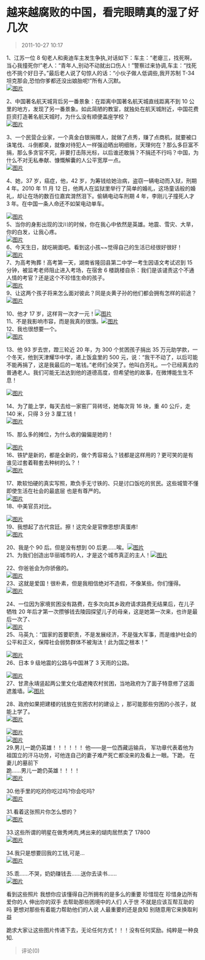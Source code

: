 # 越来越腐败的中国，看完眼睛真的湿了好几次

> 2011-10-27 10:17

1、江苏一位 8 旬老人和奥迪车主发生争执,对话如下：车主：“老瘪三，找死啊，当心我撞死你!”老人：“青年人,别动不动就出口伤人！”警察过来协调,车主：“找死也不挑个好日子。”最后老人说了句惊人的话：“小伙子做人低调些,我开苏制 T-34 坦克那会,恐怕你爹都还没出娘胎呢!”所有人沉默。  
[](http://b73.photo.store.qq.com/http_imgload.cgi?/rurl4_b=2680c9bc95fef8638313ccf08ef45482f548f2c05f60c9e415422be70aee475140b8bd821b8d24f9dee7bd7bf7facb5f986038f09171a9ff5a7c314fd1a76b6ba027fd6fa3d8d129bf34143805d74bc041585140&a=73&b=73)[](http://b73.photo.store.qq.com/http_imgload.cgi?/rurl4_b=2680c9bc95fef8638313ccf08ef45482f548f2c05f60c9e415422be70aee475140b8bd821b8d24f9dee7bd7bf7facb5f986038f09171a9ff5a7c314fd1a76b6ba027fd6fa3d8d129bf34143805d74bc041585140&a=73&b=73)[](http://b73.photo.store.qq.com/http_imgload.cgi?/rurl4_b=2680c9bc95fef8638313ccf08ef45482f548f2c05f60c9e415422be70aee475140b8bd821b8d24f9dee7bd7bf7facb5f986038f09171a9ff5a7c314fd1a76b6ba027fd6fa3d8d129bf34143805d74bc041585140&a=73&b=73)[](http://b73.photo.store.qq.com/http_imgload.cgi?/rurl4_b=2680c9bc95fef8638313ccf08ef45482f548f2c05f60c9e415422be70aee475140b8bd821b8d24f9dee7bd7bf7facb5f986038f09171a9ff5a7c314fd1a76b6ba027fd6fa3d8d129bf34143805d74bc041585140&a=73&b=73)[![图片](http://ddns.4a1801.life:5244/d/Onedrive-4A1801/%E4%B8%AA%E4%BA%BA%E5%BB%BA%E7%AB%99/public/Qzone_wyf/Blogs/images/00D62DF3.webp)](http://ddns.4a1801.life:5244/d/Onedrive-4A1801/%E4%B8%AA%E4%BA%BA%E5%BB%BA%E7%AB%99/public/Qzone_wyf/Blogs/images/00D62DF3.webp)

2、中国著名航天城背后另一番景象：在距离中国著名航天城直线距离不到 10 公里的地方，发现了另一番景象。如此简陋的教室，就独处在航天城附近，中国花费巨资打造著名航天城时，为什么没有顺便盖座学校？  
[](http://b72.photo.store.qq.com/http_imgload.cgi?/rurl4_b=2680c9bc95fef8638313ccf08ef45482c515bc9bb36f02b26980cd1bd1a14dc1191e1eef8474568fa4bda3ff4015262d465082fdf2eb5c89f5b0d85833cf4518023b01570f46051425c96f632754b3bd3d4e5ddc&a=72&b=72)[](http://b72.photo.store.qq.com/http_imgload.cgi?/rurl4_b=2680c9bc95fef8638313ccf08ef45482c515bc9bb36f02b26980cd1bd1a14dc1191e1eef8474568fa4bda3ff4015262d465082fdf2eb5c89f5b0d85833cf4518023b01570f46051425c96f632754b3bd3d4e5ddc&a=72&b=72)[](http://b72.photo.store.qq.com/http_imgload.cgi?/rurl4_b=2680c9bc95fef8638313ccf08ef45482c515bc9bb36f02b26980cd1bd1a14dc1191e1eef8474568fa4bda3ff4015262d465082fdf2eb5c89f5b0d85833cf4518023b01570f46051425c96f632754b3bd3d4e5ddc&a=72&b=72)[](http://b72.photo.store.qq.com/http_imgload.cgi?/rurl4_b=2680c9bc95fef8638313ccf08ef45482c515bc9bb36f02b26980cd1bd1a14dc1191e1eef8474568fa4bda3ff4015262d465082fdf2eb5c89f5b0d85833cf4518023b01570f46051425c96f632754b3bd3d4e5ddc&a=72&b=72)[![图片](http://ddns.4a1801.life:5244/d/Onedrive-4A1801/%E4%B8%AA%E4%BA%BA%E5%BB%BA%E7%AB%99/public/Qzone_wyf/Blogs/images/FE79BB09.gif)](http://ddns.4a1801.life:5244/d/Onedrive-4A1801/%E4%B8%AA%E4%BA%BA%E5%BB%BA%E7%AB%99/public/Qzone_wyf/Blogs/images/FE79BB09.gif)

3、一个民营企业家，一个真金白银捐赠人，就做了点秀，赚了点商机，就要被口诛笔伐、斗倒都臭，就像对待犯人一样强迫晒出明细账，天理何在？那么多巨富不捐，那么多贪官不究，非要打击陈光标，以后谁还敢捐？不捐还不行吗？中国，为什么不对无私奉献、慷慨解囊的人公平宽厚一点。  
[](http://b73.photo.store.qq.com/http_imgload.cgi?/rurl4_b=2680c9bc95fef8638313ccf08ef45482d026c239d2228eb535a0ca80407179197d909ca9635c6148b10e36ae8651d63fd22f68854bbebdb66319d3a4835ec45098f1929ba33f327e2e42167c4642ff881d7121b9&a=73&b=73)[](http://b73.photo.store.qq.com/http_imgload.cgi?/rurl4_b=2680c9bc95fef8638313ccf08ef45482d026c239d2228eb535a0ca80407179197d909ca9635c6148b10e36ae8651d63fd22f68854bbebdb66319d3a4835ec45098f1929ba33f327e2e42167c4642ff881d7121b9&a=73&b=73)[](http://b73.photo.store.qq.com/http_imgload.cgi?/rurl4_b=2680c9bc95fef8638313ccf08ef45482d026c239d2228eb535a0ca80407179197d909ca9635c6148b10e36ae8651d63fd22f68854bbebdb66319d3a4835ec45098f1929ba33f327e2e42167c4642ff881d7121b9&a=73&b=73)[](http://b73.photo.store.qq.com/http_imgload.cgi?/rurl4_b=2680c9bc95fef8638313ccf08ef45482d026c239d2228eb535a0ca80407179197d909ca9635c6148b10e36ae8651d63fd22f68854bbebdb66319d3a4835ec45098f1929ba33f327e2e42167c4642ff881d7121b9&a=73&b=73)[![图片](http://ddns.4a1801.life:5244/d/Onedrive-4A1801/%E4%B8%AA%E4%BA%BA%E5%BB%BA%E7%AB%99/public/Qzone_wyf/Blogs/images/308A7F12.webp)](http://ddns.4a1801.life:5244/d/Onedrive-4A1801/%E4%B8%AA%E4%BA%BA%E5%BB%BA%E7%AB%99/public/Qzone_wyf/Blogs/images/308A7F12.webp)

4、她，37 岁，癌症，他，42 岁，为筹钱给她治病，盗窃一辆电动而入狱，刑期 4 年。2010 年 11 月 12 日，他两人在监狱里举行了简单的婚礼，这场童话般的婚礼，却让在场的数百位嘉宾潸然泪下。偷辆电动车刑期 4 年，李刚儿子撞死人才 3 年。在中国一条人命还不如架电动单车。

[](http://b75.photo.store.qq.com/http_imgload.cgi?/rurl4_b=2680c9bc95fef8638313ccf08ef4548292af9820686bcf219555517a903405c8e354e2fd9282a56db0c9340ebbc3581d1c5ff2c8a1a479b855d8d52aa7bd8d2211409d6d84496646825c96cda702958c4177435c&a=75&b=75)[](http://b75.photo.store.qq.com/http_imgload.cgi?/rurl4_b=2680c9bc95fef8638313ccf08ef4548292af9820686bcf219555517a903405c8e354e2fd9282a56db0c9340ebbc3581d1c5ff2c8a1a479b855d8d52aa7bd8d2211409d6d84496646825c96cda702958c4177435c&a=75&b=75)[](http://b75.photo.store.qq.com/http_imgload.cgi?/rurl4_b=2680c9bc95fef8638313ccf08ef4548292af9820686bcf219555517a903405c8e354e2fd9282a56db0c9340ebbc3581d1c5ff2c8a1a479b855d8d52aa7bd8d2211409d6d84496646825c96cda702958c4177435c&a=75&b=75)[](http://b75.photo.store.qq.com/http_imgload.cgi?/rurl4_b=2680c9bc95fef8638313ccf08ef4548292af9820686bcf219555517a903405c8e354e2fd9282a56db0c9340ebbc3581d1c5ff2c8a1a479b855d8d52aa7bd8d2211409d6d84496646825c96cda702958c4177435c&a=75&b=75)[![图片](http://ddns.4a1801.life:5244/d/Onedrive-4A1801/%E4%B8%AA%E4%BA%BA%E5%BB%BA%E7%AB%99/public/Qzone_wyf/Blogs/images/143815F8.webp)](http://ddns.4a1801.life:5244/d/Onedrive-4A1801/%E4%B8%AA%E4%BA%BA%E5%BB%BA%E7%AB%99/public/Qzone_wyf/Blogs/images/143815F8.webp)  
5、当你的身影出现的汶川的时候，你在我心中依然是英雄。地震、雪灾、大旱，你的白发，让我心疼。  
[](http://b73.photo.store.qq.com/http_imgload.cgi?/rurl4_b=2680c9bc95fef8638313ccf08ef4548272958aa84602e23dfc7868054c2acc266be1eb31e253b0838341b9de480967987fa02443a10b100600d43e8a9984a215f53a6b1ea8a6960a57a2868f190717b272e4d1df&a=73&b=73)[](http://b73.photo.store.qq.com/http_imgload.cgi?/rurl4_b=2680c9bc95fef8638313ccf08ef4548272958aa84602e23dfc7868054c2acc266be1eb31e253b0838341b9de480967987fa02443a10b100600d43e8a9984a215f53a6b1ea8a6960a57a2868f190717b272e4d1df&a=73&b=73)[](http://b73.photo.store.qq.com/http_imgload.cgi?/rurl4_b=2680c9bc95fef8638313ccf08ef4548272958aa84602e23dfc7868054c2acc266be1eb31e253b0838341b9de480967987fa02443a10b100600d43e8a9984a215f53a6b1ea8a6960a57a2868f190717b272e4d1df&a=73&b=73)[](http://b73.photo.store.qq.com/http_imgload.cgi?/rurl4_b=2680c9bc95fef8638313ccf08ef4548272958aa84602e23dfc7868054c2acc266be1eb31e253b0838341b9de480967987fa02443a10b100600d43e8a9984a215f53a6b1ea8a6960a57a2868f190717b272e4d1df&a=73&b=73)[![图片](http://ddns.4a1801.life:5244/d/Onedrive-4A1801/%E4%B8%AA%E4%BA%BA%E5%BB%BA%E7%AB%99/public/Qzone_wyf/Blogs/images/BDC62AA7.webp)](http://ddns.4a1801.life:5244/d/Onedrive-4A1801/%E4%B8%AA%E4%BA%BA%E5%BB%BA%E7%AB%99/public/Qzone_wyf/Blogs/images/BDC62AA7.webp)  
6、今天生日，就吃碗面吧。看到这小孩~~觉得自己的生活已经很好很好！  
[](http://b76.photo.store.qq.com/http_imgload.cgi?/rurl4_b=2680c9bc95fef8638313ccf08ef454820550e703ff6f1f79a65ed6dd61f0ccab099f21a2ac3f96f77c0fa4fb7ff592750f5f8bd3157bd911a922312a7dc3c9523f7f4103bc647a4d79e662fb673bae61e2936030&a=76&b=76)[](http://b76.photo.store.qq.com/http_imgload.cgi?/rurl4_b=2680c9bc95fef8638313ccf08ef454820550e703ff6f1f79a65ed6dd61f0ccab099f21a2ac3f96f77c0fa4fb7ff592750f5f8bd3157bd911a922312a7dc3c9523f7f4103bc647a4d79e662fb673bae61e2936030&a=76&b=76)[](http://b76.photo.store.qq.com/http_imgload.cgi?/rurl4_b=2680c9bc95fef8638313ccf08ef454820550e703ff6f1f79a65ed6dd61f0ccab099f21a2ac3f96f77c0fa4fb7ff592750f5f8bd3157bd911a922312a7dc3c9523f7f4103bc647a4d79e662fb673bae61e2936030&a=76&b=76)[](http://b76.photo.store.qq.com/http_imgload.cgi?/rurl4_b=2680c9bc95fef8638313ccf08ef454820550e703ff6f1f79a65ed6dd61f0ccab099f21a2ac3f96f77c0fa4fb7ff592750f5f8bd3157bd911a922312a7dc3c9523f7f4103bc647a4d79e662fb673bae61e2936030&a=76&b=76)[![图片](http://ddns.4a1801.life:5244/d/Onedrive-4A1801/%E4%B8%AA%E4%BA%BA%E5%BB%BA%E7%AB%99/public/Qzone_wyf/Blogs/images/5F35F701.webp)](http://ddns.4a1801.life:5244/d/Onedrive-4A1801/%E4%B8%AA%E4%BA%BA%E5%BB%BA%E7%AB%99/public/Qzone_wyf/Blogs/images/5F35F701.webp)  
7、为高考殉葬！高考第一天，湖南省隆回县第二中学一考生因语文考试迟到 15 分钟，被监考老师阻止进入考场，在宿舍 6 楼跳楼自杀：我们是该谴责这个不通人情的考官？还是这个不珍惜生命的孩子。  
[](http://b73.photo.store.qq.com/http_imgload.cgi?/rurl4_b=2680c9bc95fef8638313ccf08ef45482a972df333876ef9298bd13aa4f46b67911552397cda6c59fb0638a30abef6f2ed6539d1f0387676a4e4728adc220bb9baeb7a32cb0746dbbd461fbd9d20e675b5d8282b0&a=73&b=73)[](http://b73.photo.store.qq.com/http_imgload.cgi?/rurl4_b=2680c9bc95fef8638313ccf08ef45482a972df333876ef9298bd13aa4f46b67911552397cda6c59fb0638a30abef6f2ed6539d1f0387676a4e4728adc220bb9baeb7a32cb0746dbbd461fbd9d20e675b5d8282b0&a=73&b=73)[](http://b73.photo.store.qq.com/http_imgload.cgi?/rurl4_b=2680c9bc95fef8638313ccf08ef45482a972df333876ef9298bd13aa4f46b67911552397cda6c59fb0638a30abef6f2ed6539d1f0387676a4e4728adc220bb9baeb7a32cb0746dbbd461fbd9d20e675b5d8282b0&a=73&b=73)[](http://b73.photo.store.qq.com/http_imgload.cgi?/rurl4_b=2680c9bc95fef8638313ccf08ef45482a972df333876ef9298bd13aa4f46b67911552397cda6c59fb0638a30abef6f2ed6539d1f0387676a4e4728adc220bb9baeb7a32cb0746dbbd461fbd9d20e675b5d8282b0&a=73&b=73)[![图片](http://ddns.4a1801.life:5244/d/Onedrive-4A1801/%E4%B8%AA%E4%BA%BA%E5%BB%BA%E7%AB%99/public/Qzone_wyf/Blogs/images/9470FB3F.webp)](http://ddns.4a1801.life:5244/d/Onedrive-4A1801/%E4%B8%AA%E4%BA%BA%E5%BB%BA%E7%AB%99/public/Qzone_wyf/Blogs/images/9470FB3F.webp)  
9、让这两个孩子将来怎么面对彼此？同是炎黄子孙的他们都会拥有怎样的前途？[](http://b31.photo.store.qq.com/http_imgload.cgi?/rurl4_b=2680c9bc95fef8638313ccf08ef45482957bbd06e5165c7cece94181b0ea2657a3284e1530938566457f77ba9c7e3772f035d4586d83278b3602e2e0e0610c0b65075f2da183da3cddc805c4b52dac490a08cadf&a=31&b=31)[](http://b31.photo.store.qq.com/http_imgload.cgi?/rurl4_b=2680c9bc95fef8638313ccf08ef45482957bbd06e5165c7cece94181b0ea2657a3284e1530938566457f77ba9c7e3772f035d4586d83278b3602e2e0e0610c0b65075f2da183da3cddc805c4b52dac490a08cadf&a=31&b=31)[](http://b31.photo.store.qq.com/http_imgload.cgi?/rurl4_b=2680c9bc95fef8638313ccf08ef45482957bbd06e5165c7cece94181b0ea2657a3284e1530938566457f77ba9c7e3772f035d4586d83278b3602e2e0e0610c0b65075f2da183da3cddc805c4b52dac490a08cadf&a=31&b=31)[](http://b31.photo.store.qq.com/http_imgload.cgi?/rurl4_b=2680c9bc95fef8638313ccf08ef45482957bbd06e5165c7cece94181b0ea2657a3284e1530938566457f77ba9c7e3772f035d4586d83278b3602e2e0e0610c0b65075f2da183da3cddc805c4b52dac490a08cadf&a=31&b=31)[![图片](http://ddns.4a1801.life:5244/d/Onedrive-4A1801/%E4%B8%AA%E4%BA%BA%E5%BB%BA%E7%AB%99/public/Qzone_wyf/Blogs/images/E9B54AA5.gif)](http://ddns.4a1801.life:5244/d/Onedrive-4A1801/%E4%B8%AA%E4%BA%BA%E5%BB%BA%E7%AB%99/public/Qzone_wyf/Blogs/images/E9B54AA5.gif)

10、他才 17 岁，这样背一次才一元！[](http://b72.photo.store.qq.com/http_imgload.cgi?/rurl4_b=2680c9bc95fef8638313ccf08ef4548236c0d5b9d83196ec5ab96359571e40c106f11c2f3db9dc7ab44d8d09a9fe3d015f35799166dc97f91facfdafc2199e258c58bd8cf5d123ee1e41f26f1afd8a2b8123c68b&a=72&b=72)[](http://b72.photo.store.qq.com/http_imgload.cgi?/rurl4_b=2680c9bc95fef8638313ccf08ef4548236c0d5b9d83196ec5ab96359571e40c106f11c2f3db9dc7ab44d8d09a9fe3d015f35799166dc97f91facfdafc2199e258c58bd8cf5d123ee1e41f26f1afd8a2b8123c68b&a=72&b=72)[](http://b72.photo.store.qq.com/http_imgload.cgi?/rurl4_b=2680c9bc95fef8638313ccf08ef4548236c0d5b9d83196ec5ab96359571e40c106f11c2f3db9dc7ab44d8d09a9fe3d015f35799166dc97f91facfdafc2199e258c58bd8cf5d123ee1e41f26f1afd8a2b8123c68b&a=72&b=72)[](http://b72.photo.store.qq.com/http_imgload.cgi?/rurl4_b=2680c9bc95fef8638313ccf08ef4548236c0d5b9d83196ec5ab96359571e40c106f11c2f3db9dc7ab44d8d09a9fe3d015f35799166dc97f91facfdafc2199e258c58bd8cf5d123ee1e41f26f1afd8a2b8123c68b&a=72&b=72)[![图片](http://ddns.4a1801.life:5244/d/Onedrive-4A1801/%E4%B8%AA%E4%BA%BA%E5%BB%BA%E7%AB%99/public/Qzone_wyf/Blogs/images/3FB2C668.gif)](http://ddns.4a1801.life:5244/d/Onedrive-4A1801/%E4%B8%AA%E4%BA%BA%E5%BB%BA%E7%AB%99/public/Qzone_wyf/Blogs/images/3FB2C668.gif)  
11、不是我影响市容，而是我真的很饿。[](http://b74.photo.store.qq.com/http_imgload.cgi?/rurl4_b=2680c9bc95fef8638313ccf08ef454825b47118df4073a065c7d0b425bd2911beaece401f6e47bb7eaf06a7361ccc8b70876114ed75683f04c466c90a7cfd6783d39beb973db235336eaace2184bb047af8663b4&a=74&b=74)[](http://b74.photo.store.qq.com/http_imgload.cgi?/rurl4_b=2680c9bc95fef8638313ccf08ef454825b47118df4073a065c7d0b425bd2911beaece401f6e47bb7eaf06a7361ccc8b70876114ed75683f04c466c90a7cfd6783d39beb973db235336eaace2184bb047af8663b4&a=74&b=74)[](http://b74.photo.store.qq.com/http_imgload.cgi?/rurl4_b=2680c9bc95fef8638313ccf08ef454825b47118df4073a065c7d0b425bd2911beaece401f6e47bb7eaf06a7361ccc8b70876114ed75683f04c466c90a7cfd6783d39beb973db235336eaace2184bb047af8663b4&a=74&b=74)[](http://b74.photo.store.qq.com/http_imgload.cgi?/rurl4_b=2680c9bc95fef8638313ccf08ef454825b47118df4073a065c7d0b425bd2911beaece401f6e47bb7eaf06a7361ccc8b70876114ed75683f04c466c90a7cfd6783d39beb973db235336eaace2184bb047af8663b4&a=74&b=74)[![图片](http://ddns.4a1801.life:5244/d/Onedrive-4A1801/%E4%B8%AA%E4%BA%BA%E5%BB%BA%E7%AB%99/public/Qzone_wyf/Blogs/images/64CC0A5A.webp)](http://ddns.4a1801.life:5244/d/Onedrive-4A1801/%E4%B8%AA%E4%BA%BA%E5%BB%BA%E7%AB%99/public/Qzone_wyf/Blogs/images/64CC0A5A.webp)  
12、我也很想要一个。  
[](http://b73.photo.store.qq.com/http_imgload.cgi?/rurl4_b=2680c9bc95fef8638313ccf08ef45482cf6ad369b1391444dc907bf05d264ba29eea08d4a2240ede9a21e54673d20ad915c2d11a4ed1594ea42f6eb82833db0a290b123b1074540251847b2b24384bc43e5d29fc&a=73&b=73)[](http://b73.photo.store.qq.com/http_imgload.cgi?/rurl4_b=2680c9bc95fef8638313ccf08ef45482cf6ad369b1391444dc907bf05d264ba29eea08d4a2240ede9a21e54673d20ad915c2d11a4ed1594ea42f6eb82833db0a290b123b1074540251847b2b24384bc43e5d29fc&a=73&b=73)[](http://b73.photo.store.qq.com/http_imgload.cgi?/rurl4_b=2680c9bc95fef8638313ccf08ef45482cf6ad369b1391444dc907bf05d264ba29eea08d4a2240ede9a21e54673d20ad915c2d11a4ed1594ea42f6eb82833db0a290b123b1074540251847b2b24384bc43e5d29fc&a=73&b=73)[](http://b73.photo.store.qq.com/http_imgload.cgi?/rurl4_b=2680c9bc95fef8638313ccf08ef45482cf6ad369b1391444dc907bf05d264ba29eea08d4a2240ede9a21e54673d20ad915c2d11a4ed1594ea42f6eb82833db0a290b123b1074540251847b2b24384bc43e5d29fc&a=73&b=73)[![图片](http://ddns.4a1801.life:5244/d/Onedrive-4A1801/%E4%B8%AA%E4%BA%BA%E5%BB%BA%E7%AB%99/public/Qzone_wyf/Blogs/images/CE272344.webp)](http://ddns.4a1801.life:5244/d/Onedrive-4A1801/%E4%B8%AA%E4%BA%BA%E5%BB%BA%E7%AB%99/public/Qzone_wyf/Blogs/images/CE272344.webp)

13、他 93 岁去世，蹬三轮近 20 年，为 300 个贫困孩子捐出 35 万元助学款，一个冬天，他到天津耀华中学，递上饭盒里的 500 元，说：“我干不动了，以后可能不能再捐了，这是我最后的一笔钱。”老师们全哭了。他叫白芳礼。一个已经离去的普通老人。我们可能无法达到他的道德高度，但希望他的故事，在微博能生生不息！

[](http://b73.photo.store.qq.com/http_imgload.cgi?/rurl4_b=2680c9bc95fef8638313ccf08ef454825c5e620be5205dadbcd2cb79616111192de719106e4e5bf85fc5150fdf8d07ffdd5edc1b4b040bb37a6598a9a884f8c81d6db985b5331c2dede4baad28f8425495f7edac&a=73&b=73)[](http://b73.photo.store.qq.com/http_imgload.cgi?/rurl4_b=2680c9bc95fef8638313ccf08ef454825c5e620be5205dadbcd2cb79616111192de719106e4e5bf85fc5150fdf8d07ffdd5edc1b4b040bb37a6598a9a884f8c81d6db985b5331c2dede4baad28f8425495f7edac&a=73&b=73)[![图片](http://ddns.4a1801.life:5244/d/Onedrive-4A1801/%E4%B8%AA%E4%BA%BA%E5%BB%BA%E7%AB%99/public/Qzone_wyf/Blogs/images/FCBDD5E3.webp)](http://ddns.4a1801.life:5244/d/Onedrive-4A1801/%E4%B8%AA%E4%BA%BA%E5%BB%BA%E7%AB%99/public/Qzone_wyf/Blogs/images/FCBDD5E3.webp)

14、为了能上学，每天去给一家窑厂背砖坯，她每次背 16 块，重 40 公斤，走 140 米，只得 3 分 3 厘工钱！  
[](http://b76.photo.store.qq.com/http_imgload.cgi?/rurl4_b=2680c9bc95fef8638313ccf08ef4548254a42aee7dea91c774ceed9b3789e4a17ce2fba85892c2ab3fc92ffacf39fb574e8ca9c4502bd18d032809db34ae0b2a8790a0a7a178363295c7d861935753ab3e683284&a=76&b=76)[](http://b76.photo.store.qq.com/http_imgload.cgi?/rurl4_b=2680c9bc95fef8638313ccf08ef4548254a42aee7dea91c774ceed9b3789e4a17ce2fba85892c2ab3fc92ffacf39fb574e8ca9c4502bd18d032809db34ae0b2a8790a0a7a178363295c7d861935753ab3e683284&a=76&b=76)[](http://b76.photo.store.qq.com/http_imgload.cgi?/rurl4_b=2680c9bc95fef8638313ccf08ef4548254a42aee7dea91c774ceed9b3789e4a17ce2fba85892c2ab3fc92ffacf39fb574e8ca9c4502bd18d032809db34ae0b2a8790a0a7a178363295c7d861935753ab3e683284&a=76&b=76)[](http://b76.photo.store.qq.com/http_imgload.cgi?/rurl4_b=2680c9bc95fef8638313ccf08ef4548254a42aee7dea91c774ceed9b3789e4a17ce2fba85892c2ab3fc92ffacf39fb574e8ca9c4502bd18d032809db34ae0b2a8790a0a7a178363295c7d861935753ab3e683284&a=76&b=76)[![图片](http://ddns.4a1801.life:5244/d/Onedrive-4A1801/%E4%B8%AA%E4%BA%BA%E5%BB%BA%E7%AB%99/public/Qzone_wyf/Blogs/images/B2AB8C3F.gif)](http://ddns.4a1801.life:5244/d/Onedrive-4A1801/%E4%B8%AA%E4%BA%BA%E5%BB%BA%E7%AB%99/public/Qzone_wyf/Blogs/images/B2AB8C3F.gif)

15、那么多的摊位，为什么收的偏偏是她的！

[](http://b73.photo.store.qq.com/http_imgload.cgi?/rurl4_b=2680c9bc95fef8638313ccf08ef45482095f98b200b2e47b538b268149d133df7b972d91159229147fa882e264af7ff32b8d74b859a1cb2b82b72149cebd372e6f22be231e4518d85bdf7b66bac53828cde465b0&a=73&b=73)[](http://b73.photo.store.qq.com/http_imgload.cgi?/rurl4_b=2680c9bc95fef8638313ccf08ef45482095f98b200b2e47b538b268149d133df7b972d91159229147fa882e264af7ff32b8d74b859a1cb2b82b72149cebd372e6f22be231e4518d85bdf7b66bac53828cde465b0&a=73&b=73)[](http://b73.photo.store.qq.com/http_imgload.cgi?/rurl4_b=2680c9bc95fef8638313ccf08ef45482095f98b200b2e47b538b268149d133df7b972d91159229147fa882e264af7ff32b8d74b859a1cb2b82b72149cebd372e6f22be231e4518d85bdf7b66bac53828cde465b0&a=73&b=73)[](http://b73.photo.store.qq.com/http_imgload.cgi?/rurl4_b=2680c9bc95fef8638313ccf08ef45482095f98b200b2e47b538b268149d133df7b972d91159229147fa882e264af7ff32b8d74b859a1cb2b82b72149cebd372e6f22be231e4518d85bdf7b66bac53828cde465b0&a=73&b=73)[![图片](http://ddns.4a1801.life:5244/d/Onedrive-4A1801/%E4%B8%AA%E4%BA%BA%E5%BB%BA%E7%AB%99/public/Qzone_wyf/Blogs/images/BE711215.gif)](http://ddns.4a1801.life:5244/d/Onedrive-4A1801/%E4%B8%AA%E4%BA%BA%E5%BB%BA%E7%AB%99/public/Qzone_wyf/Blogs/images/BE711215.gif)  
16、铁铲是新的，都是全新的，做个秀容易么？钱都是这样用的？更可笑的是有谁见过套着鞋套去种树的么？！  
[](http://b74.photo.store.qq.com/http_imgload.cgi?/rurl4_b=2680c9bc95fef8638313ccf08ef4548284c100ce8bd2949d8745def06ecfa5f0e85256ee43a111ef3914428cfad14d6f6e8def2209375cb38a1dd10f9aba6cb12810626c325f2d29584749985b34269de82934ca&a=74&b=74)[](http://b74.photo.store.qq.com/http_imgload.cgi?/rurl4_b=2680c9bc95fef8638313ccf08ef4548284c100ce8bd2949d8745def06ecfa5f0e85256ee43a111ef3914428cfad14d6f6e8def2209375cb38a1dd10f9aba6cb12810626c325f2d29584749985b34269de82934ca&a=74&b=74)[](http://b74.photo.store.qq.com/http_imgload.cgi?/rurl4_b=2680c9bc95fef8638313ccf08ef4548284c100ce8bd2949d8745def06ecfa5f0e85256ee43a111ef3914428cfad14d6f6e8def2209375cb38a1dd10f9aba6cb12810626c325f2d29584749985b34269de82934ca&a=74&b=74)[](http://b74.photo.store.qq.com/http_imgload.cgi?/rurl4_b=2680c9bc95fef8638313ccf08ef4548284c100ce8bd2949d8745def06ecfa5f0e85256ee43a111ef3914428cfad14d6f6e8def2209375cb38a1dd10f9aba6cb12810626c325f2d29584749985b34269de82934ca&a=74&b=74)[![图片](http://ddns.4a1801.life:5244/d/Onedrive-4A1801/%E4%B8%AA%E4%BA%BA%E5%BB%BA%E7%AB%99/public/Qzone_wyf/Blogs/images/7D63F3A5.gif)](http://ddns.4a1801.life:5244/d/Onedrive-4A1801/%E4%B8%AA%E4%BA%BA%E5%BB%BA%E7%AB%99/public/Qzone_wyf/Blogs/images/7D63F3A5.gif)

17、欺软怕硬的真实写照，欺负手无寸铁的、只是讨口饭吃的贫民。这些城管不懂即使生活在社会的最底层 也是有尊严的。  
[](http://b72.photo.store.qq.com/http_imgload.cgi?/rurl4_b=2680c9bc95fef8638313ccf08ef454825f53cd2663345023994fdfe66714bd5d63411f407fbd754816f093d7d963ee58594d80dec782a723c043c696bbe820346358ca0191a4b47fb03b75625265e5029a15c0f7&a=72&b=72)[](http://b72.photo.store.qq.com/http_imgload.cgi?/rurl4_b=2680c9bc95fef8638313ccf08ef454825f53cd2663345023994fdfe66714bd5d63411f407fbd754816f093d7d963ee58594d80dec782a723c043c696bbe820346358ca0191a4b47fb03b75625265e5029a15c0f7&a=72&b=72)[](http://b72.photo.store.qq.com/http_imgload.cgi?/rurl4_b=2680c9bc95fef8638313ccf08ef454825f53cd2663345023994fdfe66714bd5d63411f407fbd754816f093d7d963ee58594d80dec782a723c043c696bbe820346358ca0191a4b47fb03b75625265e5029a15c0f7&a=72&b=72)[](http://b72.photo.store.qq.com/http_imgload.cgi?/rurl4_b=2680c9bc95fef8638313ccf08ef454825f53cd2663345023994fdfe66714bd5d63411f407fbd754816f093d7d963ee58594d80dec782a723c043c696bbe820346358ca0191a4b47fb03b75625265e5029a15c0f7&a=72&b=72)[![图片](http://ddns.4a1801.life:5244/d/Onedrive-4A1801/%E4%B8%AA%E4%BA%BA%E5%BB%BA%E7%AB%99/public/Qzone_wyf/Blogs/images/2E49107A.gif)](http://ddns.4a1801.life:5244/d/Onedrive-4A1801/%E4%B8%AA%E4%BA%BA%E5%BB%BA%E7%AB%99/public/Qzone_wyf/Blogs/images/2E49107A.gif)  
18、中美官员对比。

[](http://b72.photo.store.qq.com/http_imgload.cgi?/rurl4_b=2680c9bc95fef8638313ccf08ef45482d10693bf8c9d49ffc467a5f990590ed873fa3f0d696b2c5680a3d90f03af3dfe4e23ee48cb517f696a967efd2e76327e9e685947dc490210ce116849756c4526f26a4403&a=72&b=72)[](http://b72.photo.store.qq.com/http_imgload.cgi?/rurl4_b=2680c9bc95fef8638313ccf08ef45482d10693bf8c9d49ffc467a5f990590ed873fa3f0d696b2c5680a3d90f03af3dfe4e23ee48cb517f696a967efd2e76327e9e685947dc490210ce116849756c4526f26a4403&a=72&b=72)[![图片](http://ddns.4a1801.life:5244/d/Onedrive-4A1801/%E4%B8%AA%E4%BA%BA%E5%BB%BA%E7%AB%99/public/Qzone_wyf/Blogs/images/73B4AF20.gif)](http://ddns.4a1801.life:5244/d/Onedrive-4A1801/%E4%B8%AA%E4%BA%BA%E5%BB%BA%E7%AB%99/public/Qzone_wyf/Blogs/images/73B4AF20.gif)  
19、我想起了古代宫廷。擦！这完全是官僚思想!真蛋疼!  
[](http://b74.photo.store.qq.com/http_imgload.cgi?/rurl4_b=2680c9bc95fef8638313ccf08ef454826deff521e794e03a1cad32d30205b86ec64bd7bbeb5f94b19f97fd49414ef3ac8d8f5209226f561a814d1e56d6dda670ed58a050303ae4828d16a65ba2b1582965cec0f1&a=74&b=74)[](http://b74.photo.store.qq.com/http_imgload.cgi?/rurl4_b=2680c9bc95fef8638313ccf08ef454826deff521e794e03a1cad32d30205b86ec64bd7bbeb5f94b19f97fd49414ef3ac8d8f5209226f561a814d1e56d6dda670ed58a050303ae4828d16a65ba2b1582965cec0f1&a=74&b=74)[](http://b74.photo.store.qq.com/http_imgload.cgi?/rurl4_b=2680c9bc95fef8638313ccf08ef454826deff521e794e03a1cad32d30205b86ec64bd7bbeb5f94b19f97fd49414ef3ac8d8f5209226f561a814d1e56d6dda670ed58a050303ae4828d16a65ba2b1582965cec0f1&a=74&b=74)[](http://b74.photo.store.qq.com/http_imgload.cgi?/rurl4_b=2680c9bc95fef8638313ccf08ef454826deff521e794e03a1cad32d30205b86ec64bd7bbeb5f94b19f97fd49414ef3ac8d8f5209226f561a814d1e56d6dda670ed58a050303ae4828d16a65ba2b1582965cec0f1&a=74&b=74)[![图片](http://ddns.4a1801.life:5244/d/Onedrive-4A1801/%E4%B8%AA%E4%BA%BA%E5%BB%BA%E7%AB%99/public/Qzone_wyf/Blogs/images/22E00610.gif)](http://ddns.4a1801.life:5244/d/Onedrive-4A1801/%E4%B8%AA%E4%BA%BA%E5%BB%BA%E7%AB%99/public/Qzone_wyf/Blogs/images/22E00610.gif)

20、我是个 90 后。但是没有想到 00 后更......唉。[](http://b74.photo.store.qq.com/http_imgload.cgi?/rurl4_b=2680c9bc95fef8638313ccf08ef454828e9b854638c990a61f4584515ad18f5964469c5012d4156f02edb90eed2d3f23bf42ebda13d5039ee30822bee06dd272912278a357fc14b6c85ac6db6c6471af56214a84&a=74&b=74)[](http://b74.photo.store.qq.com/http_imgload.cgi?/rurl4_b=2680c9bc95fef8638313ccf08ef454828e9b854638c990a61f4584515ad18f5964469c5012d4156f02edb90eed2d3f23bf42ebda13d5039ee30822bee06dd272912278a357fc14b6c85ac6db6c6471af56214a84&a=74&b=74)[](http://b74.photo.store.qq.com/http_imgload.cgi?/rurl4_b=2680c9bc95fef8638313ccf08ef454828e9b854638c990a61f4584515ad18f5964469c5012d4156f02edb90eed2d3f23bf42ebda13d5039ee30822bee06dd272912278a357fc14b6c85ac6db6c6471af56214a84&a=74&b=74)[](http://b74.photo.store.qq.com/http_imgload.cgi?/rurl4_b=2680c9bc95fef8638313ccf08ef454828e9b854638c990a61f4584515ad18f5964469c5012d4156f02edb90eed2d3f23bf42ebda13d5039ee30822bee06dd272912278a357fc14b6c85ac6db6c6471af56214a84&a=74&b=74)[![图片](http://ddns.4a1801.life:5244/d/Onedrive-4A1801/%E4%B8%AA%E4%BA%BA%E5%BB%BA%E7%AB%99/public/Qzone_wyf/Blogs/images/A5AB6EDC.webp)](http://ddns.4a1801.life:5244/d/Onedrive-4A1801/%E4%B8%AA%E4%BA%BA%E5%BB%BA%E7%AB%99/public/Qzone_wyf/Blogs/images/A5AB6EDC.webp)  
21、为我们创造出华丽城市的人，才是这个城市真正的主人！[](http://b31.photo.store.qq.com/http_imgload.cgi?/rurl4_b=2680c9bc95fef8638313ccf08ef45482709df5fa77a10f29f0245ab1a07f0e017cc9136e511cb8123be8c0f5c87dda4319e072a45b61ec54a822541998b5decd264574374b4c8419d94812439eeda2767f86c2da&a=31&b=31)[](http://b31.photo.store.qq.com/http_imgload.cgi?/rurl4_b=2680c9bc95fef8638313ccf08ef45482709df5fa77a10f29f0245ab1a07f0e017cc9136e511cb8123be8c0f5c87dda4319e072a45b61ec54a822541998b5decd264574374b4c8419d94812439eeda2767f86c2da&a=31&b=31)[](http://b31.photo.store.qq.com/http_imgload.cgi?/rurl4_b=2680c9bc95fef8638313ccf08ef45482709df5fa77a10f29f0245ab1a07f0e017cc9136e511cb8123be8c0f5c87dda4319e072a45b61ec54a822541998b5decd264574374b4c8419d94812439eeda2767f86c2da&a=31&b=31)[](http://b31.photo.store.qq.com/http_imgload.cgi?/rurl4_b=2680c9bc95fef8638313ccf08ef45482709df5fa77a10f29f0245ab1a07f0e017cc9136e511cb8123be8c0f5c87dda4319e072a45b61ec54a822541998b5decd264574374b4c8419d94812439eeda2767f86c2da&a=31&b=31)[![图片](http://ddns.4a1801.life:5244/d/Onedrive-4A1801/%E4%B8%AA%E4%BA%BA%E5%BB%BA%E7%AB%99/public/Qzone_wyf/Blogs/images/0DAF9F10.gif)](http://ddns.4a1801.life:5244/d/Onedrive-4A1801/%E4%B8%AA%E4%BA%BA%E5%BB%BA%E7%AB%99/public/Qzone_wyf/Blogs/images/0DAF9F10.gif)

22、你爸爸会为你骄傲的。  
[](http://b31.photo.store.qq.com/http_imgload.cgi?/rurl4_b=2680c9bc95fef8638313ccf08ef4548237c2d3f15fb80af79a2443a3c98840624f2fcb6b2019058b9d0b3c64921648da20ce20ca84278e3604065b783f96f3d1a911794434fcd26e37bbc95398a769b2b93d7500&a=31&b=31)[](http://b31.photo.store.qq.com/http_imgload.cgi?/rurl4_b=2680c9bc95fef8638313ccf08ef4548237c2d3f15fb80af79a2443a3c98840624f2fcb6b2019058b9d0b3c64921648da20ce20ca84278e3604065b783f96f3d1a911794434fcd26e37bbc95398a769b2b93d7500&a=31&b=31)[](http://b31.photo.store.qq.com/http_imgload.cgi?/rurl4_b=2680c9bc95fef8638313ccf08ef4548237c2d3f15fb80af79a2443a3c98840624f2fcb6b2019058b9d0b3c64921648da20ce20ca84278e3604065b783f96f3d1a911794434fcd26e37bbc95398a769b2b93d7500&a=31&b=31)[](http://b31.photo.store.qq.com/http_imgload.cgi?/rurl4_b=2680c9bc95fef8638313ccf08ef4548237c2d3f15fb80af79a2443a3c98840624f2fcb6b2019058b9d0b3c64921648da20ce20ca84278e3604065b783f96f3d1a911794434fcd26e37bbc95398a769b2b93d7500&a=31&b=31)[![图片](http://ddns.4a1801.life:5244/d/Onedrive-4A1801/%E4%B8%AA%E4%BA%BA%E5%BB%BA%E7%AB%99/public/Qzone_wyf/Blogs/images/2A954D4C.gif)](http://ddns.4a1801.life:5244/d/Onedrive-4A1801/%E4%B8%AA%E4%BA%BA%E5%BB%BA%E7%AB%99/public/Qzone_wyf/Blogs/images/2A954D4C.gif)  
23、这就是爱国！很朴素，但是我相信绝对不造假，不像某些。你们懂得。[](http://b74.photo.store.qq.com/http_imgload.cgi?/rurl4_b=2680c9bc95fef8638313ccf08ef4548239e2d397e83442d114e634d2ce0dbae8b1fdc64aaea13b0fd1306aaddc0ef4e6103111fe5604a21982077287e3a5666780c53b50eec8042e400a010b16e4cac37603877f&a=74&b=74)[](http://b74.photo.store.qq.com/http_imgload.cgi?/rurl4_b=2680c9bc95fef8638313ccf08ef4548239e2d397e83442d114e634d2ce0dbae8b1fdc64aaea13b0fd1306aaddc0ef4e6103111fe5604a21982077287e3a5666780c53b50eec8042e400a010b16e4cac37603877f&a=74&b=74)[](http://b74.photo.store.qq.com/http_imgload.cgi?/rurl4_b=2680c9bc95fef8638313ccf08ef4548239e2d397e83442d114e634d2ce0dbae8b1fdc64aaea13b0fd1306aaddc0ef4e6103111fe5604a21982077287e3a5666780c53b50eec8042e400a010b16e4cac37603877f&a=74&b=74)[](http://b74.photo.store.qq.com/http_imgload.cgi?/rurl4_b=2680c9bc95fef8638313ccf08ef4548239e2d397e83442d114e634d2ce0dbae8b1fdc64aaea13b0fd1306aaddc0ef4e6103111fe5604a21982077287e3a5666780c53b50eec8042e400a010b16e4cac37603877f&a=74&b=74)[![图片](http://ddns.4a1801.life:5244/d/Onedrive-4A1801/%E4%B8%AA%E4%BA%BA%E5%BB%BA%E7%AB%99/public/Qzone_wyf/Blogs/images/FB46CCB9.gif)](http://ddns.4a1801.life:5244/d/Onedrive-4A1801/%E4%B8%AA%E4%BA%BA%E5%BB%BA%E7%AB%99/public/Qzone_wyf/Blogs/images/FB46CCB9.gif)

24、一位因为家境贫困没有路费，在多次向其乡政府请求路费无结果后，在儿子牺牲 20 年后才第一次攒够钱去陵园探望儿子的母亲，这是她第一次来，也许是最后一次了、  
[](http://b31.photo.store.qq.com/http_imgload.cgi?/rurl4_b=2680c9bc95fef8638313ccf08ef45482850e818ad117601b7dc8476caf681320681a0f8505cba7665afabc11e1cd5aea9e7fd5687abb1fe3679a32e02c7a6c64c7e73e3e3e97cd8cf90743cb2628dad342965209&a=31&b=31)[](http://b31.photo.store.qq.com/http_imgload.cgi?/rurl4_b=2680c9bc95fef8638313ccf08ef45482850e818ad117601b7dc8476caf681320681a0f8505cba7665afabc11e1cd5aea9e7fd5687abb1fe3679a32e02c7a6c64c7e73e3e3e97cd8cf90743cb2628dad342965209&a=31&b=31)[](http://b31.photo.store.qq.com/http_imgload.cgi?/rurl4_b=2680c9bc95fef8638313ccf08ef45482850e818ad117601b7dc8476caf681320681a0f8505cba7665afabc11e1cd5aea9e7fd5687abb1fe3679a32e02c7a6c64c7e73e3e3e97cd8cf90743cb2628dad342965209&a=31&b=31)[](http://b31.photo.store.qq.com/http_imgload.cgi?/rurl4_b=2680c9bc95fef8638313ccf08ef45482850e818ad117601b7dc8476caf681320681a0f8505cba7665afabc11e1cd5aea9e7fd5687abb1fe3679a32e02c7a6c64c7e73e3e3e97cd8cf90743cb2628dad342965209&a=31&b=31)[![图片](http://ddns.4a1801.life:5244/d/Onedrive-4A1801/%E4%B8%AA%E4%BA%BA%E5%BB%BA%E7%AB%99/public/Qzone_wyf/Blogs/images/F9872CBD.gif)](http://ddns.4a1801.life:5244/d/Onedrive-4A1801/%E4%B8%AA%E4%BA%BA%E5%BB%BA%E7%AB%99/public/Qzone_wyf/Blogs/images/F9872CBD.gif)  
25、马英九：“国家的首要职责，不是发展经济，不是强大军事，而是维护社会的公平和正义，保障社会弱势群体不被淘汰！此为国之根本！”

[](http://b76.photo.store.qq.com/http_imgload.cgi?/rurl4_b=2680c9bc95fef8638313ccf08ef45482f7632bb2d10f7f0a53b9ecf47ef68277b2315e83e9c5798aa5d436b66e7d73467ff3442673759837e691741385370cf4f5bcc10d4502c4375e8b37ee714c5638ceab2746&a=76&b=76)[](http://b76.photo.store.qq.com/http_imgload.cgi?/rurl4_b=2680c9bc95fef8638313ccf08ef45482f7632bb2d10f7f0a53b9ecf47ef68277b2315e83e9c5798aa5d436b66e7d73467ff3442673759837e691741385370cf4f5bcc10d4502c4375e8b37ee714c5638ceab2746&a=76&b=76)[](http://b76.photo.store.qq.com/http_imgload.cgi?/rurl4_b=2680c9bc95fef8638313ccf08ef45482f7632bb2d10f7f0a53b9ecf47ef68277b2315e83e9c5798aa5d436b66e7d73467ff3442673759837e691741385370cf4f5bcc10d4502c4375e8b37ee714c5638ceab2746&a=76&b=76)[](http://b76.photo.store.qq.com/http_imgload.cgi?/rurl4_b=2680c9bc95fef8638313ccf08ef45482f7632bb2d10f7f0a53b9ecf47ef68277b2315e83e9c5798aa5d436b66e7d73467ff3442673759837e691741385370cf4f5bcc10d4502c4375e8b37ee714c5638ceab2746&a=76&b=76)[![图片](http://ddns.4a1801.life:5244/d/Onedrive-4A1801/%E4%B8%AA%E4%BA%BA%E5%BB%BA%E7%AB%99/public/Qzone_wyf/Blogs/images/24CEC3F6.webp)](http://ddns.4a1801.life:5244/d/Onedrive-4A1801/%E4%B8%AA%E4%BA%BA%E5%BB%BA%E7%AB%99/public/Qzone_wyf/Blogs/images/24CEC3F6.webp)  
26、日本 9 级地震的公路与中国淋了 3 天雨的公路。

[](http://b75.photo.store.qq.com/http_imgload.cgi?/rurl4_b=2680c9bc95fef8638313ccf08ef4548244be694ff7ef391b5a8f11a13ffa1b62668f1538d4b5e1aa898a41bda46e2f3492e26d3700ad140f44c00e327770571e5f6f7efddc94eaedc0bb7d3e811f8c79c7ea9e30&a=75&b=75)[](http://b75.photo.store.qq.com/http_imgload.cgi?/rurl4_b=2680c9bc95fef8638313ccf08ef4548244be694ff7ef391b5a8f11a13ffa1b62668f1538d4b5e1aa898a41bda46e2f3492e26d3700ad140f44c00e327770571e5f6f7efddc94eaedc0bb7d3e811f8c79c7ea9e30&a=75&b=75)[](http://b75.photo.store.qq.com/http_imgload.cgi?/rurl4_b=2680c9bc95fef8638313ccf08ef4548244be694ff7ef391b5a8f11a13ffa1b62668f1538d4b5e1aa898a41bda46e2f3492e26d3700ad140f44c00e327770571e5f6f7efddc94eaedc0bb7d3e811f8c79c7ea9e30&a=75&b=75)[](http://b75.photo.store.qq.com/http_imgload.cgi?/rurl4_b=2680c9bc95fef8638313ccf08ef4548244be694ff7ef391b5a8f11a13ffa1b62668f1538d4b5e1aa898a41bda46e2f3492e26d3700ad140f44c00e327770571e5f6f7efddc94eaedc0bb7d3e811f8c79c7ea9e30&a=75&b=75)[![图片](http://ddns.4a1801.life:5244/d/Onedrive-4A1801/%E4%B8%AA%E4%BA%BA%E5%BB%BA%E7%AB%99/public/Qzone_wyf/Blogs/images/612A33C7.webp)](http://ddns.4a1801.life:5244/d/Onedrive-4A1801/%E4%B8%AA%E4%BA%BA%E5%BB%BA%E7%AB%99/public/Qzone_wyf/Blogs/images/612A33C7.webp)  
27、甘肃永靖竖起两公里文化墙遮掩农村贫困，当地政府为了面子特意修了这面遮羞墙。[](http://b31.photo.store.qq.com/http_imgload.cgi?/rurl4_b=2680c9bc95fef8638313ccf08ef4548287a6eac8ae49706e44ac049eb3785950bcb312b27b2b4fa7de18938063ab259654f226403e04b2a1663a5888047d6d7997e104ca9ad3acb5331956def887a3eba3b4b825&a=31&b=31)[](http://b31.photo.store.qq.com/http_imgload.cgi?/rurl4_b=2680c9bc95fef8638313ccf08ef4548287a6eac8ae49706e44ac049eb3785950bcb312b27b2b4fa7de18938063ab259654f226403e04b2a1663a5888047d6d7997e104ca9ad3acb5331956def887a3eba3b4b825&a=31&b=31)[](http://b31.photo.store.qq.com/http_imgload.cgi?/rurl4_b=2680c9bc95fef8638313ccf08ef4548287a6eac8ae49706e44ac049eb3785950bcb312b27b2b4fa7de18938063ab259654f226403e04b2a1663a5888047d6d7997e104ca9ad3acb5331956def887a3eba3b4b825&a=31&b=31)[](http://b31.photo.store.qq.com/http_imgload.cgi?/rurl4_b=2680c9bc95fef8638313ccf08ef4548287a6eac8ae49706e44ac049eb3785950bcb312b27b2b4fa7de18938063ab259654f226403e04b2a1663a5888047d6d7997e104ca9ad3acb5331956def887a3eba3b4b825&a=31&b=31)[![图片](http://ddns.4a1801.life:5244/d/Onedrive-4A1801/%E4%B8%AA%E4%BA%BA%E5%BB%BA%E7%AB%99/public/Qzone_wyf/Blogs/images/8344BCAF.gif)](http://ddns.4a1801.life:5244/d/Onedrive-4A1801/%E4%B8%AA%E4%BA%BA%E5%BB%BA%E7%AB%99/public/Qzone_wyf/Blogs/images/8344BCAF.gif)

28、政府如果把建楼的钱放在贫困农村的建设上 ，那可能那些穷困的小孩子，就能上学了。  
[](http://b31.photo.store.qq.com/http_imgload.cgi?/rurl4_b=2680c9bc95fef8638313ccf08ef45482bbb723b10c7851b3edbbfee6c7b791033b85e808b157392c9af1ed8ff0ac97e49cb69f7f74a4863c93bfb64f0975ece1728200958591f14958f01daa72887520f8a4d870&a=31&b=31)[](http://b31.photo.store.qq.com/http_imgload.cgi?/rurl4_b=2680c9bc95fef8638313ccf08ef45482bbb723b10c7851b3edbbfee6c7b791033b85e808b157392c9af1ed8ff0ac97e49cb69f7f74a4863c93bfb64f0975ece1728200958591f14958f01daa72887520f8a4d870&a=31&b=31)[](http://b31.photo.store.qq.com/http_imgload.cgi?/rurl4_b=2680c9bc95fef8638313ccf08ef45482bbb723b10c7851b3edbbfee6c7b791033b85e808b157392c9af1ed8ff0ac97e49cb69f7f74a4863c93bfb64f0975ece1728200958591f14958f01daa72887520f8a4d870&a=31&b=31)[](http://b31.photo.store.qq.com/http_imgload.cgi?/rurl4_b=2680c9bc95fef8638313ccf08ef45482bbb723b10c7851b3edbbfee6c7b791033b85e808b157392c9af1ed8ff0ac97e49cb69f7f74a4863c93bfb64f0975ece1728200958591f14958f01daa72887520f8a4d870&a=31&b=31)[![图片](http://ddns.4a1801.life:5244/d/Onedrive-4A1801/%E4%B8%AA%E4%BA%BA%E5%BB%BA%E7%AB%99/public/Qzone_wyf/Blogs/images/215E6165.gif)](http://ddns.4a1801.life:5244/d/Onedrive-4A1801/%E4%B8%AA%E4%BA%BA%E5%BB%BA%E7%AB%99/public/Qzone_wyf/Blogs/images/215E6165.gif)

[](http://b74.photo.store.qq.com/http_imgload.cgi?/rurl4_b=2680c9bc95fef8638313ccf08ef454828837af2479dea56c316415db410037d4adab07ba5b5b647f9e61494c739443daf5758c82c944686be14ba7d5cb0ad095bdfddb77fccb5e5777ebe564d0b132f5e186c984&a=74&b=74)[](http://b74.photo.store.qq.com/http_imgload.cgi?/rurl4_b=2680c9bc95fef8638313ccf08ef454828837af2479dea56c316415db410037d4adab07ba5b5b647f9e61494c739443daf5758c82c944686be14ba7d5cb0ad095bdfddb77fccb5e5777ebe564d0b132f5e186c984&a=74&b=74)[](http://b74.photo.store.qq.com/http_imgload.cgi?/rurl4_b=2680c9bc95fef8638313ccf08ef454828837af2479dea56c316415db410037d4adab07ba5b5b647f9e61494c739443daf5758c82c944686be14ba7d5cb0ad095bdfddb77fccb5e5777ebe564d0b132f5e186c984&a=74&b=74)[![图片](http://ddns.4a1801.life:5244/d/Onedrive-4A1801/%E4%B8%AA%E4%BA%BA%E5%BB%BA%E7%AB%99/public/Qzone_wyf/Blogs/images/995C4FC4.gif)](http://ddns.4a1801.life:5244/d/Onedrive-4A1801/%E4%B8%AA%E4%BA%BA%E5%BB%BA%E7%AB%99/public/Qzone_wyf/Blogs/images/995C4FC4.gif)  
[](http://b76.photo.store.qq.com/http_imgload.cgi?/rurl4_b=2680c9bc95fef8638313ccf08ef454825f39e6057db1da94d996a33139329c1d273a472c487887fc4582aa10e0e48c107a96c9116448cacc59b6e375a795baaba0901219a71c23a2760ec9ea9aeb37e783b4c488&a=76&b=76)[](http://b76.photo.store.qq.com/http_imgload.cgi?/rurl4_b=2680c9bc95fef8638313ccf08ef454825f39e6057db1da94d996a33139329c1d273a472c487887fc4582aa10e0e48c107a96c9116448cacc59b6e375a795baaba0901219a71c23a2760ec9ea9aeb37e783b4c488&a=76&b=76)[](http://b76.photo.store.qq.com/http_imgload.cgi?/rurl4_b=2680c9bc95fef8638313ccf08ef454825f39e6057db1da94d996a33139329c1d273a472c487887fc4582aa10e0e48c107a96c9116448cacc59b6e375a795baaba0901219a71c23a2760ec9ea9aeb37e783b4c488&a=76&b=76)[![图片](http://ddns.4a1801.life:5244/d/Onedrive-4A1801/%E4%B8%AA%E4%BA%BA%E5%BB%BA%E7%AB%99/public/Qzone_wyf/Blogs/images/145A1DA0.gif)](http://ddns.4a1801.life:5244/d/Onedrive-4A1801/%E4%B8%AA%E4%BA%BA%E5%BB%BA%E7%AB%99/public/Qzone_wyf/Blogs/images/145A1DA0.gif)  
29.男儿一跪仍英雄！！！！！！ 他——是一位西藏运输兵， 军功章代表着他为祖国立的汗马功劳，可他连自己的妻子难产死亡都没来的及看上一眼。下跪， 在妻儿的墓前下  
跪……男儿一跪仍英雄！！！！  
[](http://b78.photo.store.qq.com/http_imgload.cgi?/rurl4_b=5d947e6025e710cc7c0ded6fd0ae6ea5869e8a49f655e051e50741dbe4dc7304db80e73753313c651ce29dbabd1cddddc6bd125c36ef0d9f2c678091e07c96397bd471244f13447c3485c1160888df64f3345f6e&a=78&b=78)[](http://b78.photo.store.qq.com/http_imgload.cgi?/rurl4_b=5d947e6025e710cc7c0ded6fd0ae6ea5869e8a49f655e051e50741dbe4dc7304db80e73753313c651ce29dbabd1cddddc6bd125c36ef0d9f2c678091e07c96397bd471244f13447c3485c1160888df64f3345f6e&a=78&b=78)[](http://b78.photo.store.qq.com/http_imgload.cgi?/rurl4_b=5d947e6025e710cc7c0ded6fd0ae6ea5869e8a49f655e051e50741dbe4dc7304db80e73753313c651ce29dbabd1cddddc6bd125c36ef0d9f2c678091e07c96397bd471244f13447c3485c1160888df64f3345f6e&a=78&b=78)[![图片](http://ddns.4a1801.life:5244/d/Onedrive-4A1801/%E4%B8%AA%E4%BA%BA%E5%BB%BA%E7%AB%99/public/Qzone_wyf/Blogs/images/780BDD8A.webp)](http://ddns.4a1801.life:5244/d/Onedrive-4A1801/%E4%B8%AA%E4%BA%BA%E5%BB%BA%E7%AB%99/public/Qzone_wyf/Blogs/images/780BDD8A.webp)

30.他手里的吃的你吃过吗?你会吃吗?  
[](http://b77.photo.store.qq.com/http_imgload.cgi?/rurl4_b=5d947e6025e710cc7c0ded6fd0ae6ea5a8a20a5ac1ab1ff161d3f9dddb22f28c62949a922d1487e1e8612be5f561a0421378d1fb023c53a88956101f7da97280139128453b387dd32174f090e61eeef84b11901c&a=77&b=77)[](http://b77.photo.store.qq.com/http_imgload.cgi?/rurl4_b=5d947e6025e710cc7c0ded6fd0ae6ea5a8a20a5ac1ab1ff161d3f9dddb22f28c62949a922d1487e1e8612be5f561a0421378d1fb023c53a88956101f7da97280139128453b387dd32174f090e61eeef84b11901c&a=77&b=77)[](http://b77.photo.store.qq.com/http_imgload.cgi?/rurl4_b=5d947e6025e710cc7c0ded6fd0ae6ea5a8a20a5ac1ab1ff161d3f9dddb22f28c62949a922d1487e1e8612be5f561a0421378d1fb023c53a88956101f7da97280139128453b387dd32174f090e61eeef84b11901c&a=77&b=77)[![图片](http://ddns.4a1801.life:5244/d/Onedrive-4A1801/%E4%B8%AA%E4%BA%BA%E5%BB%BA%E7%AB%99/public/Qzone_wyf/Blogs/images/7775A4E8.gif)](http://ddns.4a1801.life:5244/d/Onedrive-4A1801/%E4%B8%AA%E4%BA%BA%E5%BB%BA%E7%AB%99/public/Qzone_wyf/Blogs/images/7775A4E8.gif)

31.看着这张照片你怎么想的？  
[](http://b78.photo.store.qq.com/http_imgload.cgi?/rurl4_b=5d947e6025e710cc7c0ded6fd0ae6ea50eadbc66910182c9cde2dc8dde0353c0ce28d687f2d463366200f5a2fa016208c4844493af9d3f38d47c5a3b2a261134927bd948fdf60b9db59bf3b3423f98301b14fbcb&a=78&b=78)[](http://b78.photo.store.qq.com/http_imgload.cgi?/rurl4_b=5d947e6025e710cc7c0ded6fd0ae6ea50eadbc66910182c9cde2dc8dde0353c0ce28d687f2d463366200f5a2fa016208c4844493af9d3f38d47c5a3b2a261134927bd948fdf60b9db59bf3b3423f98301b14fbcb&a=78&b=78)[](http://b78.photo.store.qq.com/http_imgload.cgi?/rurl4_b=5d947e6025e710cc7c0ded6fd0ae6ea50eadbc66910182c9cde2dc8dde0353c0ce28d687f2d463366200f5a2fa016208c4844493af9d3f38d47c5a3b2a261134927bd948fdf60b9db59bf3b3423f98301b14fbcb&a=78&b=78)[![图片](http://ddns.4a1801.life:5244/d/Onedrive-4A1801/%E4%B8%AA%E4%BA%BA%E5%BB%BA%E7%AB%99/public/Qzone_wyf/Blogs/images/E700BFE3.gif)](http://ddns.4a1801.life:5244/d/Onedrive-4A1801/%E4%B8%AA%E4%BA%BA%E5%BB%BA%E7%AB%99/public/Qzone_wyf/Blogs/images/E700BFE3.gif)

33.这些所谓的明星在做秀烤肉,烤出来的煳肉居然卖了 17800  
[](http://b78.photo.store.qq.com/http_imgload.cgi?/rurl4_b=5d947e6025e710cc7c0ded6fd0ae6ea5b203c87ccada54e6615ece74ce2441f112ba4812ba61e47751d8569cc886bb6ec5ce660348c3461eb2560e825686aeecb60e32fbb40f6918fd6582db808ada7117132569&a=78&b=78)[](http://b78.photo.store.qq.com/http_imgload.cgi?/rurl4_b=5d947e6025e710cc7c0ded6fd0ae6ea5b203c87ccada54e6615ece74ce2441f112ba4812ba61e47751d8569cc886bb6ec5ce660348c3461eb2560e825686aeecb60e32fbb40f6918fd6582db808ada7117132569&a=78&b=78)[](http://b78.photo.store.qq.com/http_imgload.cgi?/rurl4_b=5d947e6025e710cc7c0ded6fd0ae6ea5b203c87ccada54e6615ece74ce2441f112ba4812ba61e47751d8569cc886bb6ec5ce660348c3461eb2560e825686aeecb60e32fbb40f6918fd6582db808ada7117132569&a=78&b=78)[![图片](http://ddns.4a1801.life:5244/d/Onedrive-4A1801/%E4%B8%AA%E4%BA%BA%E5%BB%BA%E7%AB%99/public/Qzone_wyf/Blogs/images/B8374248.webp)](http://ddns.4a1801.life:5244/d/Onedrive-4A1801/%E4%B8%AA%E4%BA%BA%E5%BB%BA%E7%AB%99/public/Qzone_wyf/Blogs/images/B8374248.webp)

34.我只是想要回我的工钱,可是...  
[](http://b78.photo.store.qq.com/http_imgload.cgi?/rurl4_b=5d947e6025e710cc7c0ded6fd0ae6ea5fa8e6cf3934e2cdd3e52f48d95bf278c4f4ab3a357eefeab6dc177469b5d594c12f2f51409688929b93fe1ad1ec9abc636a8373d710083055058fa5b0ea373740a0b6fb2&a=78&b=78)[](http://b78.photo.store.qq.com/http_imgload.cgi?/rurl4_b=5d947e6025e710cc7c0ded6fd0ae6ea5fa8e6cf3934e2cdd3e52f48d95bf278c4f4ab3a357eefeab6dc177469b5d594c12f2f51409688929b93fe1ad1ec9abc636a8373d710083055058fa5b0ea373740a0b6fb2&a=78&b=78)[](http://b78.photo.store.qq.com/http_imgload.cgi?/rurl4_b=5d947e6025e710cc7c0ded6fd0ae6ea5fa8e6cf3934e2cdd3e52f48d95bf278c4f4ab3a357eefeab6dc177469b5d594c12f2f51409688929b93fe1ad1ec9abc636a8373d710083055058fa5b0ea373740a0b6fb2&a=78&b=78)[![图片](http://ddns.4a1801.life:5244/d/Onedrive-4A1801/%E4%B8%AA%E4%BA%BA%E5%BB%BA%E7%AB%99/public/Qzone_wyf/Blogs/images/F68A4417.gif)](http://ddns.4a1801.life:5244/d/Onedrive-4A1801/%E4%B8%AA%E4%BA%BA%E5%BB%BA%E7%AB%99/public/Qzone_wyf/Blogs/images/F68A4417.gif)

35.乖......不哭，奶奶赚钱去......送你去读书......  
[](http://b77.photo.store.qq.com/http_imgload.cgi?/rurl4_b=5d947e6025e710cc7c0ded6fd0ae6ea51c8103d3c6d90c6d4a445ef9256a8e29b3edf9a86fc0b684438308eac82f66d929794445b44246d5d493dc2a91e7496dfa3d973c30ccac60cf34223d636a60fc646d4174&a=77&b=77)[](http://b77.photo.store.qq.com/http_imgload.cgi?/rurl4_b=5d947e6025e710cc7c0ded6fd0ae6ea51c8103d3c6d90c6d4a445ef9256a8e29b3edf9a86fc0b684438308eac82f66d929794445b44246d5d493dc2a91e7496dfa3d973c30ccac60cf34223d636a60fc646d4174&a=77&b=77)[](http://b77.photo.store.qq.com/http_imgload.cgi?/rurl4_b=5d947e6025e710cc7c0ded6fd0ae6ea51c8103d3c6d90c6d4a445ef9256a8e29b3edf9a86fc0b684438308eac82f66d929794445b44246d5d493dc2a91e7496dfa3d973c30ccac60cf34223d636a60fc646d4174&a=77&b=77)[![图片](http://ddns.4a1801.life:5244/d/Onedrive-4A1801/%E4%B8%AA%E4%BA%BA%E5%BB%BA%E7%AB%99/public/Qzone_wyf/Blogs/images/35AFDA53.gif)](http://ddns.4a1801.life:5244/d/Onedrive-4A1801/%E4%B8%AA%E4%BA%BA%E5%BB%BA%E7%AB%99/public/Qzone_wyf/Blogs/images/35AFDA53.gif)

看到这些照片 我想你应该懂得自己所拥有的是多么的重要 珍惜现在 珍惜身边所有爱你的人 伸出你的双手 去帮助那些困境中的人们 人于世 不就是应该互帮互助的吗 更想对那些有着能力帮助他们的人说 人最重要的还是良知 别随意用它来换取利益

跪求大家让这些图片传递下去，无论任何方式！！！没有任何奖励。纯粹是一种良知.

> 评论(0)
